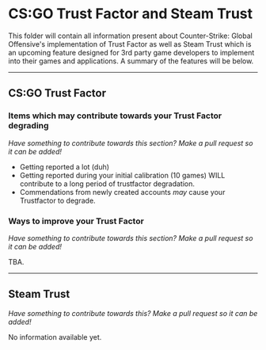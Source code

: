 # CS:GO Trust Factor and Steam Trust

This folder will contain all information present about Counter-Strike: Global Offensive's implementation of Trust Factor as well as Steam Trust which is an upcoming feature designed for 3rd party game developers to implement into their games and applications. A summary of the features will be below.

***

## CS:GO Trust Factor

### Items which may contribute towards your Trust Factor degrading
*Have something to contribute towards this section? Make a pull request so it can be added!*  
  
  
* Getting reported a lot (duh)
* Getting reported during your initial calibration (10 games) WILL contribute to a long period of trustfactor degradation.
* Commendations from newly created accounts *may* cause your Trustfactor to degrade.



### Ways to improve your Trust Factor
*Have something to contribute towards this section? Make a pull request so it can be added!*  

TBA.



***
## Steam Trust
*Have something to contribute towards this? Make a pull request so it can be added!*  

No information available yet.
